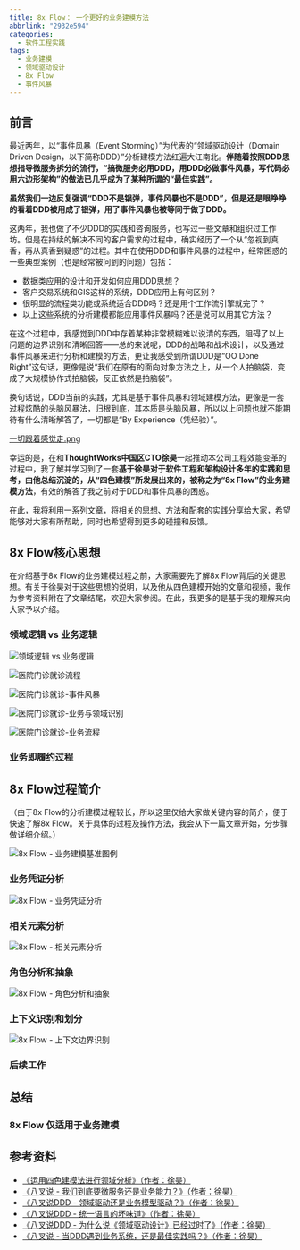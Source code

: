 ```yaml
---
title: 8x Flow： 一个更好的业务建模方法
abbrlink: "2932e594"
categories:
  - 软件工程实践
tags:
  - 业务建模
  - 领域驱动设计
  - 8x Flow
  - 事件风暴
---
```


## 前言

最近两年，以“事件风暴（Event Storming）”为代表的“领域驱动设计（Domain Driven Design，以下简称DDD）”分析建模方法红遍大江南北。**伴随着按照DDD思想指导微服务拆分的流行，“搞微服务必用DDD，用DDD必做事件风暴，写代码必用六边形架构”的做法已几乎成为了某种所谓的“最佳实践”。**

**虽然我们一边反复强调“DDD不是银弹，事件风暴也不是DDD”，但是还是眼睁睁的看着DDD被用成了银弹，用了事件风暴也被等同于做了DDD。**

这两年，我也做了不少DDD的实践和咨询服务，也写过一些文章和组织过工作坊。但是在持续的解决不同的客户需求的过程中，确实经历了一个从“忽视到真香，再从真香到疑惑”的过程。其中在使用DDD和事件风暴的过程中，经常困惑的一些典型案例（也是经常被问到的问题）包括：

- 数据类应用的设计和开发如何应用DDD思想？
- 客户交易系统和GIS这样的系统，DDD应用上有何区别？
- 很明显的流程类功能或系统适合DDD吗？还是用个工作流引擎就完了？
- 以上这些系统的分析建模都能应用事件风暴吗？还是说可以用其它方法？

在这个过程中，我感觉到DDD中存着某种非常模糊难以说清的东西，阻碍了以上问题的边界识别和清晰回答——总的来说呢，DDD的战略和战术设计，以及通过事件风暴来进行分析和建模的方法，更让我感受到所谓DDD是“OO Done Right”这句话，更像是说“我们在原有的面向对象方法之上，从一个人拍脑袋，变成了大规模协作式拍脑袋，反正依然是拍脑袋”。

换句话说，DDD当前的实践，尤其是基于事件风暴和领域建模方法，更像是一套过程炫酷的头脑风暴法，归根到底，其本质是头脑风暴，所以以上问题也就不能期待有什么清晰解答了，一切都是“By Experience（凭经验）”。

[一切跟着感觉走.png]()

幸运的是，在和**ThoughtWorks中国区CTO徐昊**一起推动本公司工程效能变革的过程中，我了解并学习到了一套**基于徐昊对于软件工程和架构设计多年的实践和思考，由他总结沉淀的，从“四色建模”所发展出来的，被称之为“8x Flow”的业务建模方法**，有效的解答了我之前对于DDD和事件风暴的困惑。

在此，我将利用一系列文章，将相关的思想、方法和配套的实践分享给大家，希望能够对大家有所帮助，同时也希望得到更多的碰撞和反馈。

<!-- more -->

## 8x Flow核心思想

在介绍基于8x Flow的业务建模过程之前，大家需要先了解8x Flow背后的关键思想。有关于徐昊对于这些思想的说明，以及他从四色建模开始的文章和视频，我作为参考资料附在了文章结尾，欢迎大家参阅。在此，我更多的是基于我的理解来向大家予以介绍。

### 领域逻辑 vs 业务逻辑

![领域逻辑 vs 业务逻辑](https://huhao-dev.oss-cn-beijing.aliyuncs.com/domain-and-business-2021-02-07-17-27-09.png)

![医院门诊就诊流程](https://huhao-dev.oss-cn-beijing.aliyuncs.com/医院门诊就诊流程-2021-02-07-23-02-25.png)

![医院门诊就诊-事件风暴](https://huhao-dev.oss-cn-beijing.aliyuncs.com/医院门诊就诊流程-事件风暴-2021-02-07-23-02-37.png)

![医院门诊就诊-业务与领域识别](https://huhao-dev.oss-cn-beijing.aliyuncs.com/医院门诊就诊流程-业务与领域识别-2021-02-07-23-02-48.png)

![医院门诊就诊-业务流程](https://huhao-dev.oss-cn-beijing.aliyuncs.com/医院门诊就诊流程-业务流程-2021-02-07-23-03-00.png)

### 业务即履约过程

## 8x Flow过程简介

（由于8x Flow的分析建模过程较长，所以这里仅给大家做关键内容的简介，便于快速了解8x Flow。关于具体的过程及操作方法，我会从下一篇文章开始，分步骤做详细介绍。）

![8x Flow - 业务建模基准图例](https://huhao-dev.oss-cn-beijing.aliyuncs.com/8xFlow基准图例-2021-02-07-19-04-33.png)

### 业务凭证分析

![8x Flow - 业务凭证分析](https://huhao-dev.oss-cn-beijing.aliyuncs.com/业务凭证分析-2021-02-07-18-59-59.png)

### 相关元素分析

![8x Flow - 相关元素分析](https://huhao-dev.oss-cn-beijing.aliyuncs.com/相关元素分析-2021-02-07-19-05-21.png)

### 角色分析和抽象

![8x Flow - 角色分析和抽象](https://huhao-dev.oss-cn-beijing.aliyuncs.com/角色分析和抽象-2021-02-07-19-05-30.png)

### 上下文识别和划分

![8x Flow - 上下文边界识别](https://huhao-dev.oss-cn-beijing.aliyuncs.com/上下文边界识别-2021-02-07-19-05-43.png)

### 后续工作

## 总结

### 8x Flow 仅适用于业务建模

## 参考资料

- [《运用四色建模法进行领域分析》（作者：徐昊）](https://www.infoq.cn/article/xh-four-color-modeling)
- [《八叉说 - 我们到底要微服务还是业务能力？》（作者：徐昊）](https://www.bilibili.com/video/BV1Rf4y1Q7Y4)
- [《八叉说DDD - 领域驱动还是业务模型驱动？》（作者：徐昊）](https://www.bilibili.com/video/BV1MT4y1M7Kv)
- [《八叉说DDD - 统一语言的坏味道》（作者：徐昊）](https://www.bilibili.com/video/BV1Rz4y1S7oW)
- [《八叉说DDD - 为什么说《领域驱动设计》已经过时了》（作者：徐昊）](https://www.bilibili.com/video/BV1mf4y1k75k)
- [《八叉说 - 当DDD遇到业务系统，还是最佳实践吗？》（作者：徐昊）](https://www.bilibili.com/video/BV1Ep4y1W7Ku)
